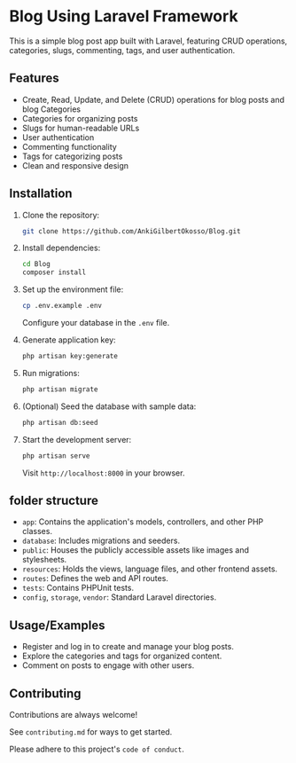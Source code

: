
# Blog Using Laravel Framework

This is a simple blog post app built with Laravel, featuring CRUD operations, categories, slugs, commenting, tags, and user authentication.

## Features
- Create, Read, Update, and Delete (CRUD) operations for blog posts and blog Categories
- Categories for organizing posts
- Slugs for human-readable URLs
- User authentication
- Commenting functionality
- Tags for categorizing posts
- Clean and responsive design
## Installation

1. Clone the repository:

   ```bash
   git clone https://github.com/AnkiGilbertOkosso/Blog.git
   ```

2. Install dependencies:

   ```bash
   cd Blog
   composer install
   ```

3. Set up the environment file:

   ```bash
   cp .env.example .env
   ```

   Configure your database in the `.env` file.

4. Generate application key:

   ```bash
   php artisan key:generate
   ```

5. Run migrations:

   ```bash
   php artisan migrate
   ```

6. (Optional) Seed the database with sample data:

   ```bash
   php artisan db:seed
   ```

7. Start the development server:

   ```bash
   php artisan serve
   ```

   Visit `http://localhost:8000` in your browser.

## folder structure


- `app`: Contains the application's models, controllers, and other PHP classes.
- `database`: Includes migrations and seeders.
- `public`: Houses the publicly accessible assets like images and stylesheets.
- `resources`: Holds the views, language files, and other frontend assets.
- `routes`: Defines the web and API routes.
- `tests`: Contains PHPUnit tests.
- `config`, `storage`, `vendor`: Standard Laravel directories.

## Usage/Examples

- Register and log in to create and manage your blog posts.
- Explore the categories and tags for organized content.
- Comment on posts to engage with other users.


## Contributing

Contributions are always welcome!

See `contributing.md` for ways to get started.

Please adhere to this project's `code of conduct`.

